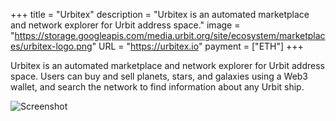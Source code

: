 +++
title = "Urbitex"
description = "Urbitex is an automated marketplace and network explorer for Urbit address space."
image = "https://storage.googleapis.com/media.urbit.org/site/ecosystem/marketplaces/urbitex-logo.png"
URL = "https://urbitex.io"
payment = ["ETH"]
+++

Urbitex is an automated marketplace and network explorer for Urbit address space. Users can buy and sell planets, stars, and galaxies using a Web3 wallet, and search the network to find information about any Urbit ship.

![Screenshot](https://storage.googleapis.com/media.urbit.org/site/ecosystem/marketplaces/urbitex-screenshot.jpg)
